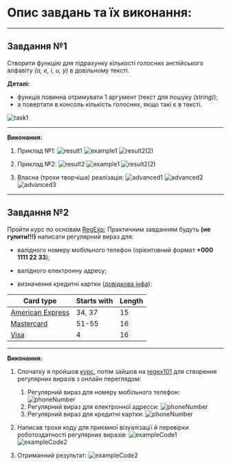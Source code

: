 # Опис завдань та їх виконання:
---
## Завдання №1

Створити функцію для підрахунку кількості голосних англійського алфавіту *(a, e, i, u, y)* в довільному тексті.

**Деталі:**

- функція повинна отримувати 1 аргумент (текст для пошуку *(string)*);
- а повертати в консоль кількість голосних, якщо такі є в тексті.

![task1](/img/task1.png)

---
**Виконання:**

1. Приклад №1:
![result1](/img/result1.png)
![example1](/img/example1.png)
![result2(2)](/img/result2(2).png)

2. Приклад №2:
![result2](/img/result2.png)
![example1](/img/example1.png)
![result2(2)](/img/result2(2).png)

3. Власна (трохи творчіша) реалізація:
![advanced1](/img/advanced1.png)
![advanced2](/img/advanced2.png)
![advanced3](/img/advanced3.png)

---
## Завдання №2

Пройти курс по основам [RegExp](​​https://regexone.com/);
Практичним завданням будуть **(не гулити!!!)** написати регулярний вираз для:

- валідного номеру мобільного телефон (орієнтовний формат **+000 1111 22 33**);

- валідного електронну адресу;
- визначення кредитні картки [(довідкова інфа)](https://www.paypalobjects.com/en_AU/vhelp/paypalmanager_help/credit_card_numbers.html):

| Card type      | Starts with | Length |
| ----------- | ----------- | ----------- |
| [American Express](https://en.wikipedia.org/wiki/American_Express)      | 34, 37       |     15        |
| [Mastercard](https://en.wikipedia.org/wiki/Mastercard)   | 51-55        |       16      |
| [Visa](https://en.wikipedia.org/wiki/Visa_Inc.) | 4 |      16       |

---

**Виконання:**

1. Спочатку я пройшов [курс](​​https://regexone.com/), потім зайшов на [regex101](https://regex101.com/) для створення регулярних виразів з онлайн переглядом:
    1. Регулярний вираз для номеру мобільного телефон:
    ![phoneNumber](/img/phoneNumber-pattern.png)
    2. Регулярний вираз для електронної адресси:
    ![phoneNumber](/img/e-mail-pattern.png)
    3. Регулярний вираз для кредитні картки:
    ![phoneNumber](/img/bankCrad-pattern.png)
2. Написав трохи коду для приємної візуалізації й перевірки роботоздатності регулярних виразів:
![exampleCode1](/img/exampleCode1.png)
![exampleCode2](/img/exampleCode2.png)

3. Отриманний результат:
![exampleCode2](/img/verifyResulr.png)